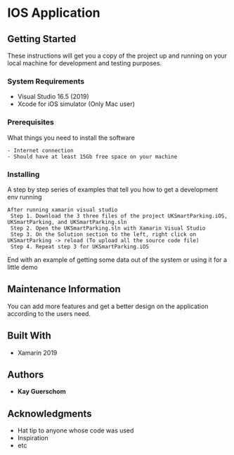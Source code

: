 # IOS Application


## Getting Started

These instructions will get you a copy of the project up and running on your local machine for development and testing purposes.

### System Requirements
* Visual Studio 16.5 (2019)
* Xcode for iOS simulator (Only Mac user)

### Prerequisites

What things you need to install the software

```
- Internet connection
- Should have at least 15Gb free space on your machine

```

### Installing

A step by step series of examples that tell you how to get a development env running


```
After running xamarin visual studio
 Step 1. Download the 3 three files of the project UKSmartParking.iOS, UKSmartParking, and UKSmartParking.sln 
 Step 2. Open the UKSmartParking.sln with Xamarin Visual Studio
 Step 3. On the Solution section to the left, right click on UKSmartParking -> reload (To upload all the source code file)
 Step 4. Repeat step 3 for UKSmartParking.iOS
```


End with an example of getting some data out of the system or using it for a little demo

## Maintenance Information

You can add more features and get a better design on the application according to the users need.


## Built With

* Xamarin 2019 

## Authors

* **Kay Guerschom** 


## Acknowledgments

* Hat tip to anyone whose code was used
* Inspiration
* etc
